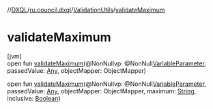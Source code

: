 //[DXQL](../../../index.md)/[ru.council.dxql](../index.md)/[ValidationUtils](index.md)/[validateMaximum](validate-maximum.md)

# validateMaximum

[jvm]\
open fun [validateMaximum](validate-maximum.md)(@NonNullvp: @NonNull[VariableParameter](../../ru.council.dxql.models/-variable-parameter/index.md), passedValue: [Any](https://kotlinlang.org/api/latest/jvm/stdlib/kotlin/-any/index.html), objectMapper: ObjectMapper)

open fun [validateMaximum](validate-maximum.md)(@NonNullvp: @NonNull[VariableParameter](../../ru.council.dxql.models/-variable-parameter/index.md), passedValue: [Any](https://kotlinlang.org/api/latest/jvm/stdlib/kotlin/-any/index.html), objectMapper: ObjectMapper, maximum: [String](https://docs.oracle.com/javase/8/docs/api/java/lang/String.html), inclusive: [Boolean](https://kotlinlang.org/api/latest/jvm/stdlib/kotlin/-boolean/index.html))
